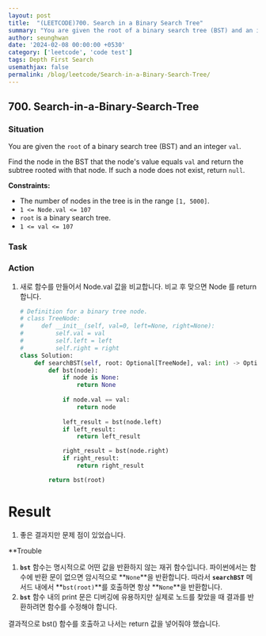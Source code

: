 ```yaml
---
layout: post
title:  "(LEETCODE)700. Search in a Binary Search Tree"
summary: "You are given the root of a binary search tree (BST) and an integer val. Find the node in the BST that the node's value equals val and return the subtree rooted with that node. If such a node does not exist, return null."
author: seunghwan
date: '2024-02-08 00:00:00 +0530'
category: ['leetcode', 'code test']
tags: Depth First Search
usemathjax: false
permalink: /blog/leetcode/Search-in-a-Binary-Search-Tree/
---
```

## 700. Search-in-a-Binary-Search-Tree

### Situation

You are given the `root` of a binary search tree (BST) and an integer `val`.

Find the node in the BST that the node's value equals `val` and return the subtree rooted with that node. If such a node does not exist, return `null`.

**Constraints:**

- The number of nodes in the tree is in the range `[1, 5000]`.
- `1 <= Node.val <= 107`
- `root` is a binary search tree.
- `1 <= val <= 107`

### Task

### Action

1. 새로 함수를 만들어서 Node.val 값을 비교합니다. 비교 후 맞으면 Node 를 return 합니다.
    
    ```python
    # Definition for a binary tree node.
    # class TreeNode:
    #     def __init__(self, val=0, left=None, right=None):
    #         self.val = val
    #         self.left = left
    #         self.right = right
    class Solution:
        def searchBST(self, root: Optional[TreeNode], val: int) -> Optional[TreeNode]:
            def bst(node):
                if node is None:
                    return None
                    
                if node.val == val:
                    return node
                
                left_result = bst(node.left)
                if left_result:
                    return left_result
    
                right_result = bst(node.right)
                if right_result:
                    return right_result
    
            return bst(root)
    ```
    

# Result

1. 좋은 결과지만 문제 점이 있었습니다.

**Trouble

1. **`bst`** 함수는 명시적으로 어떤 값을 반환하지 않는 재귀 함수입니다. 파이썬에서는 함수에 반환 문이 없으면 암시적으로 **`None`**을 반환합니다. 따라서 **`searchBST`** 메서드 내에서 **`bst(root)`**를 호출하면 항상 **`None`**을 반환합니다.
2. **`bst`** 함수 내의 print 문은 디버깅에 유용하지만 실제로 노드를 찾았을 때 결과를 반환하려면 함수를 수정해야 합니다.

결과적으로 bst() 함수를 호출하고 나서는 return 값을 넣어줘야 했습니다.
